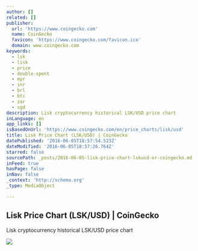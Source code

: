 ```yaml
---
author: []
related: []
publisher:
  url: 'https://www.coingecko.com'
  name: CoinGecko
  favicon: 'https://www.coingecko.com/favicon.ico'
  domain: www.coingecko.com
keywords:
  - lsk
  - lisk
  - price
  - double-spent
  - myr
  - inr
  - brl
  - btc
  - zar
  - sgd
description: Lisk cryptocurrency historical LSK/USD price chart
inLanguage: en
app_links: []
isBasedOnUrl: 'https://www.coingecko.com/en/price_charts/lisk/usd'
title: Lisk Price Chart (LSK/USD) | CoinGecko
datePublished: '2016-06-05T18:57:54.523Z'
dateModified: '2016-06-05T18:57:26.764Z'
starred: false
sourcePath: _posts/2016-06-05-lisk-price-chart-lskusd-or-coingecko.md
inFeed: true
hasPage: false
inNav: false
_context: 'http://schema.org'
_type: MediaObject

---
```

<article style=""><h1>Lisk Price Chart (LSK/USD) | CoinGecko</h1><p>Lisk cryptocurrency historical LSK/USD price chart</p><img src="https://www.coingecko.com/assets/coin-250/lisk-0ba17a530900251ed749c444905ea4e1.png" /></article>
